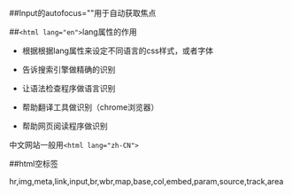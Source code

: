 ##Input的autofocus=""用于自动获取焦点



##`<html lang="en">`lang属性的作用

- 根据根据lang属性来设定不同语言的css样式，或者字体

- 告诉搜索引擎做精确的识别

- 让语法检查程序做语言识别

- 帮助翻译工具做识别（chrome浏览器）

- 帮助网页阅读程序做识别

中文网站一般用`<html lang="zh-CN">`



##html空标签

hr,img,meta,link,input,br,wbr,map,base,col,embed,param,source,track,area